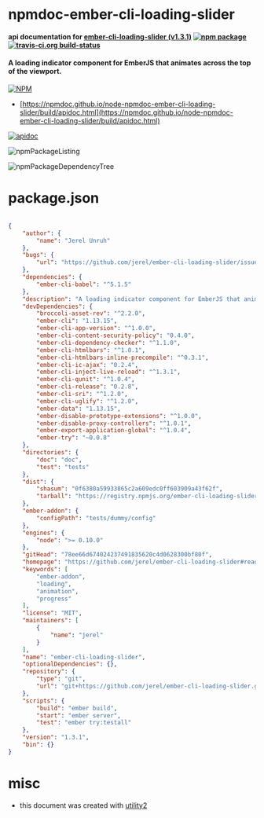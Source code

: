# npmdoc-ember-cli-loading-slider

#### api documentation for  [ember-cli-loading-slider (v1.3.1)](https://github.com/jerel/ember-cli-loading-slider#readme)  [![npm package](https://img.shields.io/npm/v/npmdoc-ember-cli-loading-slider.svg?style=flat-square)](https://www.npmjs.org/package/npmdoc-ember-cli-loading-slider) [![travis-ci.org build-status](https://api.travis-ci.org/npmdoc/node-npmdoc-ember-cli-loading-slider.svg)](https://travis-ci.org/npmdoc/node-npmdoc-ember-cli-loading-slider)

#### A loading indicator component for EmberJS that animates across the top of the viewport.

[![NPM](https://nodei.co/npm/ember-cli-loading-slider.png?downloads=true&downloadRank=true&stars=true)](https://www.npmjs.com/package/ember-cli-loading-slider)

- [https://npmdoc.github.io/node-npmdoc-ember-cli-loading-slider/build/apidoc.html](https://npmdoc.github.io/node-npmdoc-ember-cli-loading-slider/build/apidoc.html)

[![apidoc](https://npmdoc.github.io/node-npmdoc-ember-cli-loading-slider/build/screenCapture.buildCi.browser.%252Ftmp%252Fbuild%252Fapidoc.html.png)](https://npmdoc.github.io/node-npmdoc-ember-cli-loading-slider/build/apidoc.html)

![npmPackageListing](https://npmdoc.github.io/node-npmdoc-ember-cli-loading-slider/build/screenCapture.npmPackageListing.svg)

![npmPackageDependencyTree](https://npmdoc.github.io/node-npmdoc-ember-cli-loading-slider/build/screenCapture.npmPackageDependencyTree.svg)



# package.json

```json

{
    "author": {
        "name": "Jerel Unruh"
    },
    "bugs": {
        "url": "https://github.com/jerel/ember-cli-loading-slider/issues"
    },
    "dependencies": {
        "ember-cli-babel": "^5.1.5"
    },
    "description": "A loading indicator component for EmberJS that animates across the top of the viewport.",
    "devDependencies": {
        "broccoli-asset-rev": "^2.2.0",
        "ember-cli": "1.13.15",
        "ember-cli-app-version": "^1.0.0",
        "ember-cli-content-security-policy": "0.4.0",
        "ember-cli-dependency-checker": "^1.1.0",
        "ember-cli-htmlbars": "^1.0.1",
        "ember-cli-htmlbars-inline-precompile": "^0.3.1",
        "ember-cli-ic-ajax": "0.2.4",
        "ember-cli-inject-live-reload": "^1.3.1",
        "ember-cli-qunit": "^1.0.4",
        "ember-cli-release": "0.2.8",
        "ember-cli-sri": "^1.2.0",
        "ember-cli-uglify": "^1.2.0",
        "ember-data": "1.13.15",
        "ember-disable-prototype-extensions": "^1.0.0",
        "ember-disable-proxy-controllers": "^1.0.1",
        "ember-export-application-global": "^1.0.4",
        "ember-try": "~0.0.8"
    },
    "directories": {
        "doc": "doc",
        "test": "tests"
    },
    "dist": {
        "shasum": "0f6380a59933865c2a609edc0ff603909a43f62f",
        "tarball": "https://registry.npmjs.org/ember-cli-loading-slider/-/ember-cli-loading-slider-1.3.1.tgz"
    },
    "ember-addon": {
        "configPath": "tests/dummy/config"
    },
    "engines": {
        "node": ">= 0.10.0"
    },
    "gitHead": "78ee66d674024237491835620c4d0628300bf80f",
    "homepage": "https://github.com/jerel/ember-cli-loading-slider#readme",
    "keywords": [
        "ember-addon",
        "loading",
        "animation",
        "progress"
    ],
    "license": "MIT",
    "maintainers": [
        {
            "name": "jerel"
        }
    ],
    "name": "ember-cli-loading-slider",
    "optionalDependencies": {},
    "repository": {
        "type": "git",
        "url": "git+https://github.com/jerel/ember-cli-loading-slider.git"
    },
    "scripts": {
        "build": "ember build",
        "start": "ember server",
        "test": "ember try:testall"
    },
    "version": "1.3.1",
    "bin": {}
}
```



# misc
- this document was created with [utility2](https://github.com/kaizhu256/node-utility2)
